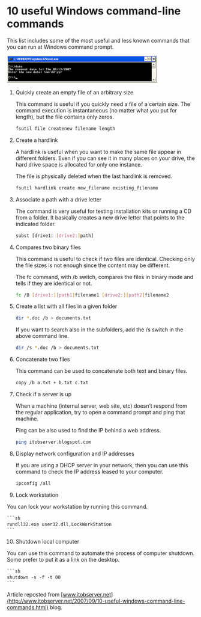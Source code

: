 10 useful Windows command-line commands 
=======================================


This list includes some of the most useful and less known commands that you can run at Windows command prompt.

![](/img/posts/cmd.png)

1. Quickly create an empty file of an arbitrary size 

    This command is useful if you quickly need a file of a certain size. The command execution is instantaneous (no matter what you put for length), but the file contains only zeros.

    ```sh
    fsutil file createnew filename length
    ```

2. Create a hardlink 

    A hardlink is useful when you want to make the same file appear in different folders. Even if you can see it in many places on your drive, the hard drive space is allocated for only one instance.

    The file is physically deleted when the last hardlink is removed.

    ```sh
    fsutil hardlink create new_filename existing_filename
    ```


3. Associate a path with a drive letter 

    The command is very useful for testing installation kits or running a CD from a folder. It basically creates a new drive letter that points to the indicated folder.

    ```sh
    subst [drive1: [drive2:]path]
    ```

4. Compares two binary files 

    This command is useful to check if two files are identical. Checking only the file sizes is not enough since the content may be different.

    The fc command, with /b switch, compares the files in binary mode and tells if they are identical or not.

    ```sh
    fc /B [drive1:][path1]filename1 [drive2:][path2]filename2
    ```

5. Create a list with all files in a given folder 

    ```sh
    dir *.doc /b > documents.txt
    ```

    If you want to search also in the subfolders, add the /s switch in the above command line.

    ```sh
    dir /s *.doc /b > documents.txt
    ```

6. Concatenate two files 

    This command can be used to concatenate both text and binary files.

    ```sh
    copy /b a.txt + b.txt c.txt
    ```

7. Check if a server is up 

    When a machine (internal server, web site, etc) doesn’t respond from the regular application, try to open a command prompt and ping that machine.

    Ping can be also used to find the IP behind a web address.

    ```sh
    ping itobserver.blogspot.com
    ```

8. Display network configuration and IP addresses 

    If you are using a DHCP server in your network, then you can use this command to check the IP address leased to your computer.

    ```sh
    ipconfig /all
    ```

9. Lock workstation 

You can lock your workstation by running this command.

    ```sh
    rundll32.exe user32.dll,LockWorkStation
    ```

10. Shutdown local computer 

You can use this command to automate the process of computer shutdown. Some prefer to put it as a link on the desktop.

    ```sh
    shutdown -s -f -t 00 
    ```

Article reposted from [www.itobserver.net](http://www.itobserver.net/2007/09/10-useful-windows-command-line-commands.html) blog.
